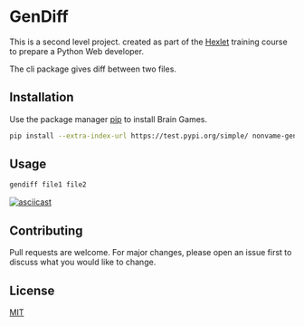 # GenDiff

This is a second level project. created as part of the [Hexlet](https://ru.hexlet.io/) training course to prepare a Python Web developer.

The cli package gives diff between two files.

## Installation

Use the package manager [pip](https://pip.pypa.io/en/stable/) to install Brain Games.

```bash
pip install --extra-index-url https://test.pypi.org/simple/ nonvame-gendiff
```

## Usage

```bash
gendiff file1 file2
```

[![asciicast](https://asciinema.org/a/ZTpmGbA920z9UJIxrdIIxMgyo.svg)](https://asciinema.org/a/ZTpmGbA920z9UJIxrdIIxMgyo)

## Contributing

Pull requests are welcome. For major changes, please open an issue first to discuss what you would like to change.

## License

[MIT](https://choosealicense.com/licenses/mit/)
